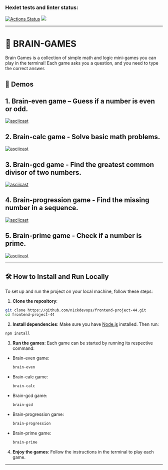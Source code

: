### Hexlet tests and linter status:

[![Actions Status](https://github.com/n1ckdevops/frontend-project-44/actions/workflows/hexlet-check.yml/badge.svg)](https://github.com/n1ckdevops/frontend-project-44/actions)
<a href="https://codeclimate.com/github/n1ckdevops/frontend-project-44/maintainability"><img src="https://api.codeclimate.com/v1/badges/f673036c15008a2b9938/maintainability" /></a>

---

# 🚀 BRAIN-GAMES

Brain Games is a collection of simple math and logic mini-games you can play in the terminal! Each game asks you a question, and you need to type the correct answer.

## 🎥 Demos

## 1. **Brain-even game** – Guess if a number is even or odd.

[![asciicast](https://asciinema.org/a/708330.svg)](https://asciinema.org/a/708330)

## 2. **Brain-calc game** - Solve basic math problems.

[![asciicast](https://asciinema.org/a/709541.svg)](https://asciinema.org/a/709541)

## 3. **Brain-gcd game** - Find the greatest common divisor of two numbers.

[![asciicast](https://asciinema.org/a/710249.svg)](https://asciinema.org/a/710249)

## 4. **Brain-progression game** - Find the missing number in a sequence.

[![asciicast](https://asciinema.org/a/710451.svg)](https://asciinema.org/a/710451)

## 5. **Brain-prime game** - Check if a number is prime.

[![asciicast](https://asciinema.org/a/710500.svg)](https://asciinema.org/a/710500)

---

## 🛠 How to Install and Run Locally

To set up and run the project on your local machine, follow these steps:

1. **Clone the repository**:

```bash
git clone https://github.com/n1ckdevops/frontend-project-44.git
cd frontend-project-44
```

2. **Install dependencies**:
   Make sure you have [Node.js](https://nodejs.org/) installed. Then run:

```bash
npm install
```

3. **Run the games**:
   Each game can be started by running its respective command:

- Brain-even game:
  ```bash
  brain-even
  ```
- Brain-calc game:
  ```bash
  brain-calc
  ```
- Brain-gcd game:
  ```bash
  brain-gcd
  ```
- Brain-progression game:
  ```bash
  brain-progression
  ```
- Brain-prime game:
  ```bash
  brain-prime
  ```

4. **Enjoy the games**:
   Follow the instructions in the terminal to play each game.

---
